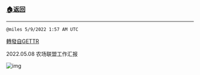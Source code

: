 ###  [:house:返回](README.md)
---


`@miles 5/9/2022 1:57 AM UTC`

[轉發自GETTR](https://gettr.com/post/p18uj228131)

2022.05.08  农场联盟工作汇报

![img](https://media.gettr.com/group25/origin/2022/05/09/01/8fa00383-5f30-c434-064d-2e5cf28348e6/6383d6c383a688bc0ce747d8282e44b3.jpeg)
